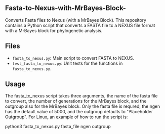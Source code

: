 ## Fasta-to-Nexus-with-MrBayes-Block-
Converts Fasta files to Nexus (with a MrBayes Block).
This repository contains a Python script that converts a FASTA file to a NEXUS file format with a MrBayes block for phylogenetic analysis.

## Files
- `fasta_to_nexus.py`: Main script to convert FASTA to NEXUS. 
- `test_fasta_to_nexus.py`: Unit tests for the functions in `fasta_to_nexus.py`.

## Usage
The fasta_to_nexus script takes three arguments, the name of the fasta file to convert, the number of generations for the MrBayes block, and the outgroup also for the MrBayes block. Only the fasta file is requred, the ngen has the default value of 5000, and the outgroup defaults to "Placeholder Outgroup". For Linux, an example of how to run the script is:

python3 fasta_to_nexus.py fasta_file ngen outgroup
